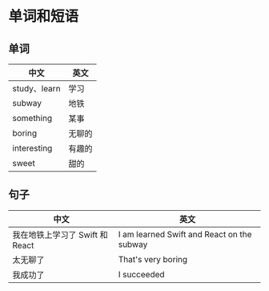 # 单词和短语

## 单词

| 中文         | 英文   |
| ------------ | ------ |
| study、learn | 学习   |
| subway       | 地铁   |
| something    | 某事   |
| boring       | 无聊的 |
| interesting  | 有趣的 |
| sweet        | 甜的   |

## 句子

| 中文                            | 英文                                       |
| ------------------------------- | ------------------------------------------ |
| 我在地铁上学习了 Swift 和 React | I am learned Swift and React on the subway |
| 太无聊了                        | That's very boring                         |
| 我成功了                        | I succeeded                                |
